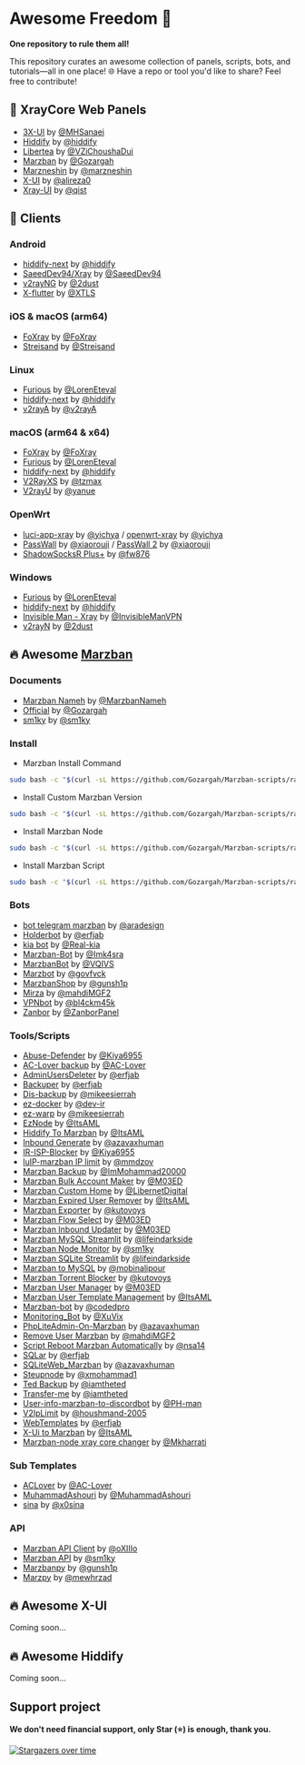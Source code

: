 # Awesome Freedom 🚀

**One repository to rule them all!**

This repository curates an awesome collection of panels, scripts, bots, and tutorials—all in one place! 🌐 Have a repo or tool you'd like to share? Feel free to contribute!

## 🌟 XrayCore Web Panels

- [3X-UI](https://github.com/MHSanaei) by [@MHSanaei](https://github.com/MHSanaei)
- [Hiddify](https://github.com/hiddify/hiddify-config) by [@hiddify](https://github.com/hiddify)
- [Libertea](https://github.com/VZiChoushaDui/Libertea) by [@VZiChoushaDui](https://github.com/VZiChoushaDui)
- [Marzban](https://github.com/Gozargah/Marzban) by [@Gozargah](https://github.com/Gozargah)
- [Marzneshin](https://github.com/marzneshin/marzneshin) by [@marzneshin](https://github.com/marzneshin)
- [X-UI](https://github.com/alireza0/x-ui) by [@alireza0](https://github.com/alireza0)
- [Xray-UI](https://github.com/qist/xray-ui) by [@qist](https://github.com/qist)

## 📱 Clients

### Android
- [hiddify-next](https://github.com/hiddify/hiddify-next) by [@hiddify](https://github.com/hiddify)
- [SaeedDev94/Xray](https://github.com/SaeedDev94/Xray) by [@SaeedDev94](https://github.com/SaeedDev94)
- [v2rayNG](https://github.com/2dust/v2rayNG) by [@2dust](https://github.com/2dust)
- [X-flutter](https://github.com/XTLS/X-flutter) by [@XTLS](https://github.com/XTLS)

### iOS & macOS (arm64)
- [FoXray](https://apps.apple.com/app/foxray/id6448898396) by [@FoXray](https://apps.apple.com/app/foxray/id6448898396)
- [Streisand](https://apps.apple.com/app/streisand/id6450534064) by [@Streisand](https://apps.apple.com/app/streisand/id6450534064)

### Linux
- [Furious](https://github.com/LorenEteval/Furious) by [@LorenEteval](https://github.com/LorenEteval)
- [hiddify-next](https://github.com/hiddify/hiddify-next) by [@hiddify](https://github.com/hiddify)
- [v2rayA](https://github.com/v2rayA/v2rayA) by [@v2rayA](https://github.com/v2rayA)

### macOS (arm64 & x64)
- [FoXray](https://apps.apple.com/app/foxray/id6448898396) by [@FoXray](https://apps.apple.com/app/foxray/id6448898396)
- [Furious](https://github.com/LorenEteval/Furious) by [@LorenEteval](https://github.com/LorenEteval)
- [hiddify-next](https://github.com/hiddify/hiddify-next) by [@hiddify](https://github.com/hiddify)
- [V2RayXS](https://github.com/tzmax/V2RayXS) by [@tzmax](https://github.com/tzmax)
- [V2rayU](https://github.com/yanue/V2rayU) by [@yanue](https://github.com/yanue)

### OpenWrt
- [luci-app-xray](https://github.com/yichya/luci-app-xray) by [@yichya](https://github.com/yichya) / [openwrt-xray](https://github.com/yichya/openwrt-xray) by [@yichya](https://github.com/yichya)
- [PassWall](https://github.com/xiaorouji/openwrt-passwall) by [@xiaorouji](https://github.com/xiaorouji) / [PassWall 2](https://github.com/xiaorouji/openwrt-passwall2) by [@xiaorouji](https://github.com/xiaorouji)
- [ShadowSocksR Plus+](https://github.com/fw876/helloworld) by [@fw876](https://github.com/fw876)

### Windows
- [Furious](https://github.com/LorenEteval/Furious) by [@LorenEteval](https://github.com/LorenEteval)
- [hiddify-next](https://github.com/hiddify/hiddify-next) by [@hiddify](https://github.com/hiddify)
- [Invisible Man - Xray](https://github.com/InvisibleManVPN/InvisibleMan-XRayClient) by [@InvisibleManVPN](https://github.com/InvisibleManVPN)
- [v2rayN](https://github.com/2dust/v2rayN) by [@2dust](https://github.com/2dust)

## 🔥 Awesome [Marzban](https://github.com/Gozargah/Marzban)

### Documents
- [Marzban Nameh](https://marzbannameh.github.io) by [@MarzbanNameh](https://github.com/MarzbanNameh)
- [Official](https://gozargah.github.io/) by [@Gozargah](https://github.com/Gozargah)
- [sm1ky](https://github.com/sm1ky/marzban-docs) by [@sm1ky](https://github.com/sm1ky)

### Install
- Marzban Install Command
```bash
sudo bash -c "$(curl -sL https://github.com/Gozargah/Marzban-scripts/raw/master/marzban.sh)" @ install
```
- Install Custom Marzban Version
```bash
sudo bash -c "$(curl -sL https://github.com/Gozargah/Marzban-scripts/raw/master/marzban.sh)" @ install v0.5.2
```
- Install Marzban Node
```bash
sudo bash -c "$(curl -sL https://github.com/Gozargah/Marzban-scripts/raw/master/marzban-node.sh)" @ install
```
- Install Marzban Script
```bash
sudo bash -c "$(curl -sL https://github.com/Gozargah/Marzban-scripts/raw/master/marzban.sh)" @ install-script
```

### Bots
- [bot telegram marzban](https://github.com/aradesign/bottelegrammarzban) by [@aradesign](https://github.com/aradesign)
- [Holderbot](https://github.com/erfjab/holderbot) by [@erfjab](https://github.com/erfjab)
- [kia bot](https://github.com/Real-kia/kia-marzban-admin) by [@Real-kia](https://github.com/Real-kia)
- [Marzban-Bot](https://github.com/Imk4sra/Marzban-Bot) by [@Imk4sra](https://github.com/Imk4sra)
- [MarzbanBot](https://github.com/VQIVS/MarzbanBot) by [@VQIVS](https://github.com/VQIVS)
- [Marzbot](https://github.com/govfvck/Marzbot-free) by [@govfvck](https://github.com/govfvck)
- [MarzbanShop](https://github.com/gunsh1p/marzban-shop) by [@gunsh1p](https://github.com/gunsh1p)
- [Mirza](https://github.com/mahdiMGF2/botmirzapanel) by [@mahdiMGF2](https://github.com/mahdiMGF2)
- [VPNbot](https://github.com/bl4ckm45k/vpnbot) by [@bl4ckm45k](https://github.com/bl4ckm45k)
- [Zanbor](https://github.com/ZanborPanel/ZanborPanel) by [@ZanborPanel](https://github.com/ZanborPanel)

### Tools/Scripts
- [Abuse-Defender](https://github.com/Kiya6955/Abuse-Defender) by [@Kiya6955](https://github.com/Kiya6955)
- [AC-Lover backup](https://github.com/AC-Lover/backup) by [@AC-Lover](https://github.com/AC-Lover)
- [AdminUsersDeleter](https://github.com/erfjab/AdminUsersDeleter) by [@erfjab](https://github.com/erfjab)
- [Backuper](https://github.com/erfjab/Backuper) by [@erfjab](https://github.com/erfjab)
- [Dis-backup](https://github.com/mikeesierrah/backup) by [@mikeesierrah](https://github.com/mikeesierrah)
- [ez-docker](https://github.com/dev-ir/ez-docker) by [@dev-ir](https://github.com/dev-ir)
- [ez-warp](https://github.com/mikeesierrah/ez-warp) by [@mikeesierrah](https://github.com/mikeesierrah)
- [EzNode](https://github.com/ItsAML/MarzbanEZNode) by [@ItsAML](https://github.com/ItsAML)
- [Hiddify To Marzban](https://github.com/ItsAML/Hiddify-To-Marzban) by [@ItsAML](https://github.com/ItsAML)
- [Inbound Generate](https://github.com/azavaxhuman/MarzbanInboundGenerator) by [@azavaxhuman](https://github.com/azavaxhuman)
- [IR-ISP-Blocker](https://github.com/Kiya6955/IR-ISP-Blocker) by [@Kiya6955](https://github.com/Kiya6955)
- [luIP-marzban IP limit](https://github.com/mmdzov/luIP-marzban) by [@mmdzov](https://github.com/mmdzov)
- [Marzban Backup](https://github.com/ImMohammad20000/marzban-backup) by [@ImMohammad20000](https://github.com/ImMohammad20000)
- [Marzban Bulk Account Maker](https://github.com/M03ED/Marzban_Bulk_Account_Maker) by [@M03ED](https://github.com/M03ED)
- [Marzban Custom Home](https://github.com/LibernetDigital/marzban-custom-home) by [@LibernetDigital](https://github.com/LibernetDigital)
- [Marzban Expired User Remover](https://github.com/ItsAML/MarzbanExpiredUserRemover) by [@ItsAML](https://github.com/ItsAML)
- [Marzban Exporter](https://github.com/kutovoys/marzban-exporter) by [@kutovoys](https://github.com/kutovoys)
- [Marzban Flow Select](https://github.com/M03ED/Marzban_Flow_Select) by [@M03ED](https://github.com/M03ED)
- [Marzban Inbound Updater](https://github.com/M03ED/Marzban_Inbound_Updater) by [@M03ED](https://github.com/M03ED)
- [Marzban MySQL Streamlit](https://github.com/lifeindarkside/marzban_mysql_streamlit) by [@lifeindarkside](https://github.com/lifeindarkside)
- [Marzban Node Monitor](https://github.com/sm1ky/marzban-node-monitor) by [@sm1ky](https://github.com/sm1ky)
- [Marzban SQLite Streamlit](https://github.com/lifeindarkside/marzban_sqlite_streamlit) by [@lifeindarkside](https://github.com/lifeindarkside)
- [Marzban to MySQL](https://github.com/mobinalipour/marzban-to-mysql) by [@mobinalipour](https://github.com/mobinalipour)
- [Marzban Torrent Blocker](https://github.com/kutovoys/marzban-torrent-blocker) by [@kutovoys](https://github.com/kutovoys)
- [Marzban User Manager](https://github.com/M03ED/Marzban_User_Manager) by [@M03ED](https://github.com/M03ED)
- [Marzban User Template Management](https://github.com/ItsAML/MarzbanUserTemplateManagment) by [@ItsAML](https://github.com/ItsAML)
- [Marzban-bot](https://github.com/codedpro/Marzban-bot) by [@codedpro](https://github.com/codedpro)
- [Monitoring_Bot](https://github.com/XuVix/Monitoring_Bot) by [@XuVix](https://github.com/XuVix)
- [PhpLiteAdmin-On-Marzban](https://github.com/azavaxhuman/PhpLiteAdmin-On-Marzban) by [@azavaxhuman](https://github.com/azavaxhuman)
- [Remove User Marzban](https://github.com/mahdiMGF2/remove_user_marzban) by [@mahdiMGF2](https://github.com/mahdiMGF2)
- [Script Reboot Marzban Automatically](https://github.com/nsa14/script-reboot-marzban-automatically) by [@nsa14](https://github.com/nsa14)
- [SQLar](https://github.com/erfjab/sqlar) by [@erfjab](https://github.com/erfjab)
- [SQLiteWeb_Marzban](https://github.com/azavaxhuman/SQLiteWeb_Marzban) by [@azavaxhuman](https://github.com/azavaxhuman)
- [Steupnode](https://github.com/xmohammad1/steupnode) by [@xmohammad1](https://github.com/xmohammad1)
- [Ted Backup](https://github.com/iamtheted/Marzban-Backup) by [@iamtheted](https://github.com/iamtheted)
- [Transfer-me](https://github.com/iamtheted/transfer-me) by [@iamtheted](https://github.com/iamtheted)
- [User-info-marzban-to-discordbot](https://github.com/PH-man/User-info-marzban-to-discordbot) by [@PH-man](https://github.com/PH-man)
- [V2IpLimit](https://github.com/houshmand-2005/V2IpLimit) by [@houshmand-2005](https://github.com/houshmand-2005)
- [WebTemplates](https://github.com/erfjab/WebTemplates) by [@erfjab](https://github.com/erfjab)
- [X-Ui to Marzban](https://github.com/ItsAML/X-Ui-to-Marzban) by [@ItsAML](https://github.com/ItsAML)
- [Marzban-node xray core changer](https://github.com/Mkharrati/Nodex) by [@Mkharrati](https://github.com/Mkharrati)

### Sub Templates
- [ACLover](https://github.com/AC-Lover/AC-Subcription) by [@AC-Lover](https://github.com/AC-Lover)
- [MuhammadAshouri](https://github.com/MuhammadAshouri/marzban-templates) by [@MuhammadAshouri](https://github.com/MuhammadAshouri)
- [sina](https://github.com/x0sina/marzban-sub) by [@x0sina](https://github.com/x0sina)

### API
- [Marzban API Client](https://github.com/oXIIIo/marzban-api-client) by [@oXIIIo](https://github.com/oXIIIo)
- [Marzban API](https://github.com/sm1ky/marzban_api) by [@sm1ky](https://github.com/sm1ky)
- [Marzbanpy](https://github.com/gunsh1p/marzbanpy) by [@gunsh1p](https://github.com/gunsh1p)
- [Marzpy](https://github.com/mewhrzad/marzpy) by [@mewhrzad](https://github.com/mewhrzad)

## 🔥 Awesome X-UI
Coming soon...

## 🔥 Awesome Hiddify
Coming soon...


## Support project 

**We don't need financial support, only Star (⭐) is enough, thank you.**

[![Stargazers over time](https://starchart.cc/erfjab/awesome-freedom.svg?variant=adaptive)](https://starchart.cc/erfjab/awesome-freedom)